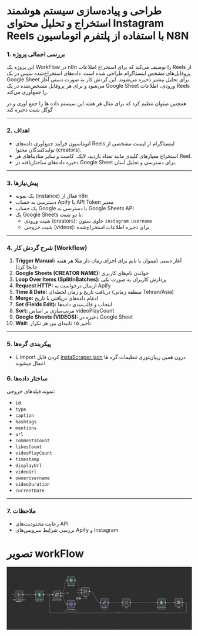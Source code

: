 # طراحی و پیاده‌سازی سیستم هوشمند استخراج و تحلیل محتوای Instagram Reels با استفاده از پلتفرم اتوماسیون N8N 

### 1. بررسی اجمالی پروژه

این پروژه یک WorkFlow در n8n را توصیف می‌کند که برای استخراج اطلاعات Reels از پروفایل‌های مشخص اینستاگرام طراحی شده است. داده‌های استخراج‌شده سپس در یک Google Sheet برای تحلیل بیشتر ذخیره می‌شوند. این گردش کار به صورت دستی آغاز می‌شود و برای هر پروفایل مشخص‌شده در یک Google Sheet ورودی، اطلاعات Reels را جمع‌آوری می‌کند.

همچنین میتوان تنظیم کرد که برای مثال هر هفته این سیستم داده ها را جمع آوری و در گوگل شیت ذخیره کند

---

### 2. اهداف

- اتوماسیون فرآیند جمع‌آوری داده‌های Reels اینستاگرام از لیست مشخصی از تولیدکنندگان محتوا (creators).
- استخراج معیارهای کلیدی مانند تعداد بازدید، لایک، کامنت و سایر متادیتاهای هر Reel.
- ذخیره داده‌های ساختاریافته در Google Sheet برای دسترسی و تحلیل آسان.

---

### 3. پیش‌نیازها

- یک نمونه (instance) فعال از n8n  
- دسترسی به حساب Apify با API Token معتبر  
- یک حساب Google با دسترسی به Google Sheets API 
- یک Google Sheets با دو شیت:  
    - شیت ورودی (creators): حاوی ستون `instagram username`
    - شیت خروجی (videos): برای ذخیره اطلاعات استخراج‌شده

---

### 4. شرح گردش کار (Workflow)

1. **Trigger Manual:** آغاز دستی (میتوان با تایم برای اجرای زمان دار مثلا هر هفته جابجا کرد)
2. **Google Sheets (CREATOR NAME):** خواندن نام‌های کاربری
3. **Loop Over Items (SplitInBatches):** پردازش کاربران به صورت تکی
4. **Request HTTP:** ارسال درخواست به Apify
5. **Time & Date:** دریافت تاریخ و زمان لحظه‌ای (منطقه زمانی Tehran/Asia)
6. **Merge:** ادغام داده‌های دریافتی با تاریخ
7. **Set (Fields Edit):** انتخاب و قالب‌بندی داده‌ها
8. **Sort:** مرتب‌سازی بر اساس videoPlayCount
9. **Google Sheets (VIDEOS):** ذخیره در Google Sheet
10. **Wait:** تأخیر ۱۵ ثانیه‌ای بین هر تکرار

---

### 5. پیکربندی گره‌ها 

- با import کردن فایل [instaScraper.json](instaScraper.json) درون همین ریپازیتوری تنظیمات گره ها اعمال میشوند


### 6. ساختار داده‌ها

نمونه فیلدهای خروجی:
- `id`
- `type`
- `caption`
- `hashtags`
- `mentions`
- `url`
- `commentsCount`
- `likesCount`
- `videoPlayCount`
- `timestamp`
- `displayUrl`
- `videoUrl`
- `ownerUsername`
- `videoDuration`
- `currentDate`

---

### 7. ملاحظات

- رعایت محدودیت‌های API  
- بررسی شرایط سرویس‌های Apify و Instagram


# تصویر workFlow

![workFlow](src/image_2025-06-09_18-50-15.png)